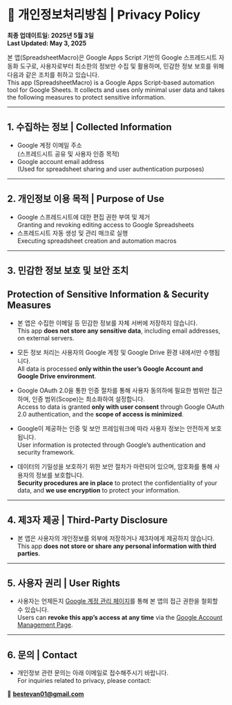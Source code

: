# 📄 개인정보처리방침 | Privacy Policy

**최종 업데이트일: 2025년 5월 3일**  
**Last Updated: May 3, 2025**

본 앱(SpreadsheetMacro)은 Google Apps Script 기반의 Google 스프레드시트 자동화 도구로, 사용자로부터 최소한의 정보만 수집 및 활용하며, 민감한 정보 보호를 위해 다음과 같은 조치를 취하고 있습니다.  
This app (SpreadsheetMacro) is a Google Apps Script-based automation tool for Google Sheets. It collects and uses only minimal user data and takes the following measures to protect sensitive information.

---

## 1. 수집하는 정보 | Collected Information

- Google 계정 이메일 주소  
  (스프레드시트 공유 및 사용자 인증 목적) 
- Google account email address  
  (Used for spreadsheet sharing and user authentication purposes)

---

## 2. 개인정보 이용 목적 | Purpose of Use

- Google 스프레드시트에 대한 편집 권한 부여 및 제거  
  Granting and revoking editing access to Google Spreadsheets  
- 스프레드시트 자동 생성 및 관리 매크로 실행  
  Executing spreadsheet creation and automation macros

---

## 3. 민감한 정보 보호 및 보안 조치  
## Protection of Sensitive Information & Security Measures

- 본 앱은 수집한 이메일 등 민감한 정보를 자체 서버에 저장하지 않습니다.  
  This app **does not store any sensitive data**, including email addresses, on external servers.

- 모든 정보 처리는 사용자의 Google 계정 및 Google Drive 환경 내에서만 수행됩니다.  
  All data is processed **only within the user’s Google Account and Google Drive environment**.

- Google OAuth 2.0을 통한 인증 절차를 통해 사용자 동의하에 필요한 범위만 접근하며, 인증 범위(Scope)는 최소화하여 설정합니다.  
  Access to data is granted **only with user consent** through Google OAuth 2.0 authentication, and the **scope of access is minimized**.

- Google이 제공하는 인증 및 보안 프레임워크에 따라 사용자 정보는 안전하게 보호됩니다.  
  User information is protected through Google’s authentication and security framework.

- 데이터의 기밀성을 보호하기 위한 보안 절차가 마련되어 있으며, 암호화를 통해 사용자의 정보를 보호합니다.  
  **Security procedures are in place** to protect the confidentiality of your data, and **we use encryption** to protect your information.

---

## 4. 제3자 제공 | Third-Party Disclosure

- 본 앱은 사용자의 개인정보를 외부에 저장하거나 제3자에게 제공하지 않습니다.  
  This app **does not store or share any personal information with third parties**.

---

## 5. 사용자 권리 | User Rights

- 사용자는 언제든지 [Google 계정 관리 페이지](https://myaccount.google.com/permissions)를 통해 본 앱의 접근 권한을 철회할 수 있습니다.  
  Users can **revoke this app’s access at any time** via the [Google Account Management Page](https://myaccount.google.com/permissions).

---

## 6. 문의 | Contact

- 개인정보 관련 문의는 아래 이메일로 접수해주시기 바랍니다.  
  For inquiries related to privacy, please contact:

📧 **bestevan01@gmail.com**
